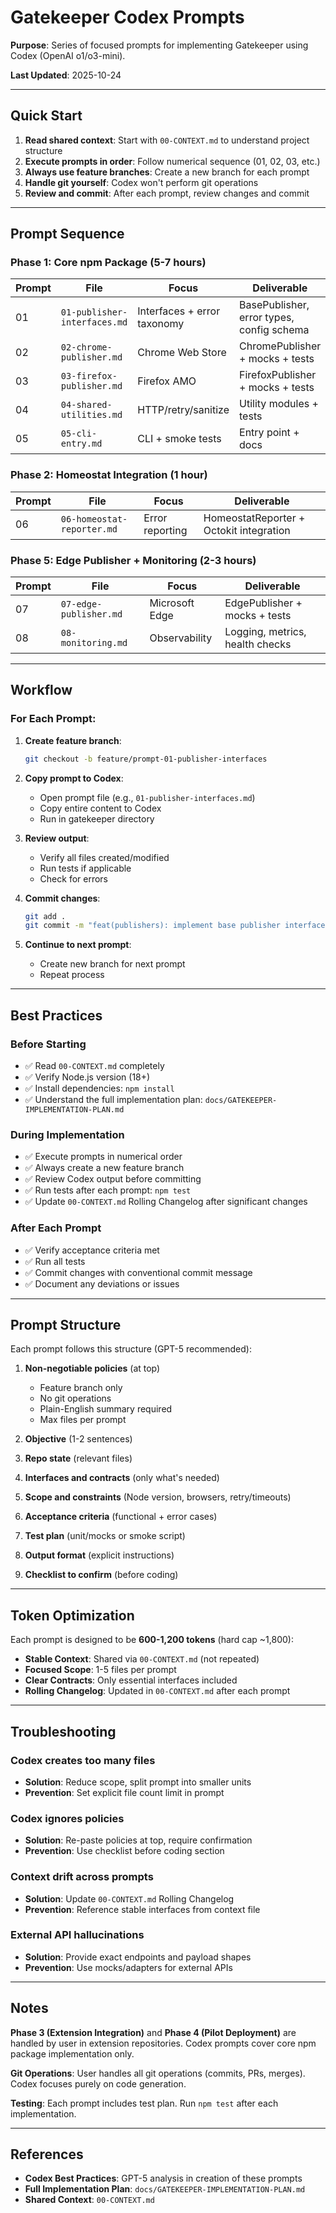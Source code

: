 # Gatekeeper Codex Prompts

**Purpose**: Series of focused prompts for implementing Gatekeeper using Codex (OpenAI o1/o3-mini).

**Last Updated**: 2025-10-24

---

## Quick Start

1. **Read shared context**: Start with `00-CONTEXT.md` to understand project structure
2. **Execute prompts in order**: Follow numerical sequence (01, 02, 03, etc.)
3. **Always use feature branches**: Create a new branch for each prompt
4. **Handle git yourself**: Codex won't perform git operations
5. **Review and commit**: After each prompt, review changes and commit

---

## Prompt Sequence

### Phase 1: Core npm Package (5-7 hours)

| Prompt | File | Focus | Deliverable |
|--------|------|-------|-------------|
| 01 | `01-publisher-interfaces.md` | Interfaces + error taxonomy | BasePublisher, error types, config schema |
| 02 | `02-chrome-publisher.md` | Chrome Web Store | ChromePublisher + mocks + tests |
| 03 | `03-firefox-publisher.md` | Firefox AMO | FirefoxPublisher + mocks + tests |
| 04 | `04-shared-utilities.md` | HTTP/retry/sanitize | Utility modules + tests |
| 05 | `05-cli-entry.md` | CLI + smoke tests | Entry point + docs |

### Phase 2: Homeostat Integration (1 hour)

| Prompt | File | Focus | Deliverable |
|--------|------|-------|-------------|
| 06 | `06-homeostat-reporter.md` | Error reporting | HomeostatReporter + Octokit integration |

### Phase 5: Edge Publisher + Monitoring (2-3 hours)

| Prompt | File | Focus | Deliverable |
|--------|------|-------|-------------|
| 07 | `07-edge-publisher.md` | Microsoft Edge | EdgePublisher + mocks + tests |
| 08 | `08-monitoring.md` | Observability | Logging, metrics, health checks |

---

## Workflow

### For Each Prompt:

1. **Create feature branch**:
   ```bash
   git checkout -b feature/prompt-01-publisher-interfaces
   ```

2. **Copy prompt to Codex**:
   - Open prompt file (e.g., `01-publisher-interfaces.md`)
   - Copy entire content to Codex
   - Run in gatekeeper directory

3. **Review output**:
   - Verify all files created/modified
   - Run tests if applicable
   - Check for errors

4. **Commit changes**:
   ```bash
   git add .
   git commit -m "feat(publishers): implement base publisher interface and error taxonomy"
   ```

5. **Continue to next prompt**:
   - Create new branch for next prompt
   - Repeat process

---

## Best Practices

### Before Starting

- ✅ Read `00-CONTEXT.md` completely
- ✅ Verify Node.js version (18+)
- ✅ Install dependencies: `npm install`
- ✅ Understand the full implementation plan: `docs/GATEKEEPER-IMPLEMENTATION-PLAN.md`

### During Implementation

- ✅ Execute prompts in numerical order
- ✅ Always create a new feature branch
- ✅ Review Codex output before committing
- ✅ Run tests after each prompt: `npm test`
- ✅ Update `00-CONTEXT.md` Rolling Changelog after significant changes

### After Each Prompt

- ✅ Verify acceptance criteria met
- ✅ Run all tests
- ✅ Commit changes with conventional commit message
- ✅ Document any deviations or issues

---

## Prompt Structure

Each prompt follows this structure (GPT-5 recommended):

1. **Non-negotiable policies** (at top)
   - Feature branch only
   - No git operations
   - Plain-English summary required
   - Max files per prompt

2. **Objective** (1-2 sentences)
3. **Repo state** (relevant files)
4. **Interfaces and contracts** (only what's needed)
5. **Scope and constraints** (Node version, browsers, retry/timeouts)
6. **Acceptance criteria** (functional + error cases)
7. **Test plan** (unit/mocks or smoke script)
8. **Output format** (explicit instructions)
9. **Checklist to confirm** (before coding)

---

## Token Optimization

Each prompt is designed to be **600-1,200 tokens** (hard cap ~1,800):

- **Stable Context**: Shared via `00-CONTEXT.md` (not repeated)
- **Focused Scope**: 1-5 files per prompt
- **Clear Contracts**: Only essential interfaces included
- **Rolling Changelog**: Updated in `00-CONTEXT.md` after each prompt

---

## Troubleshooting

### Codex creates too many files
- **Solution**: Reduce scope, split prompt into smaller units
- **Prevention**: Set explicit file count limit in prompt

### Codex ignores policies
- **Solution**: Re-paste policies at top, require confirmation
- **Prevention**: Use checklist before coding section

### Context drift across prompts
- **Solution**: Update `00-CONTEXT.md` Rolling Changelog
- **Prevention**: Reference stable interfaces from context file

### External API hallucinations
- **Solution**: Provide exact endpoints and payload shapes
- **Prevention**: Use mocks/adapters for external APIs

---

## Notes

**Phase 3 (Extension Integration)** and **Phase 4 (Pilot Deployment)** are handled by user in extension repositories. Codex prompts cover core npm package implementation only.

**Git Operations**: User handles all git operations (commits, PRs, merges). Codex focuses purely on code generation.

**Testing**: Each prompt includes test plan. Run `npm test` after each implementation.

---

## References

- **Codex Best Practices**: GPT-5 analysis in creation of these prompts
- **Full Implementation Plan**: `docs/GATEKEEPER-IMPLEMENTATION-PLAN.md`
- **Shared Context**: `00-CONTEXT.md`
